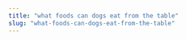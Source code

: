 ```yaml
---
title: "what foods can dogs eat from the table"
slug: "what-foods-can-dogs-eat-from-the-table"
---
```


